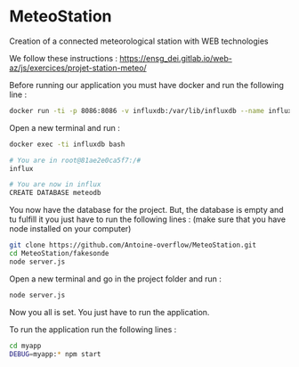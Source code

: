 # MeteoStation
Creation of a connected meteorological station with WEB technologies

We follow these instructions : https://ensg_dei.gitlab.io/web-az/js/exercices/projet-station-meteo/

Before running our application you must have docker and run the following line : 
``` bash
docker run -ti -p 8086:8086 -v influxdb:/var/lib/influxdb --name influxdb influxdb:1.8
```

Open a new terminal and run : 
```bash
docker exec -ti influxdb bash

# You are in root@81ae2e0ca5f7:/#
influx

# You are now in influx
CREATE DATABASE meteodb
```

You now have the database for the project. But, the database is empty and tu fulfill it you just have to run the following lines : 
(make sure that you have node installed on your computer)

``` bash
git clone https://github.com/Antoine-overflow/MeteoStation.git
cd MeteoStation/fakesonde
node server.js
``` 

Open a new terminal and go in the project folder and run : 
```bash
node server.js
```

Now you all is set. You just have to run the application.

To run the application run the following lines : 
``` bash
cd myapp
DEBUG=myapp:* npm start
``` 
